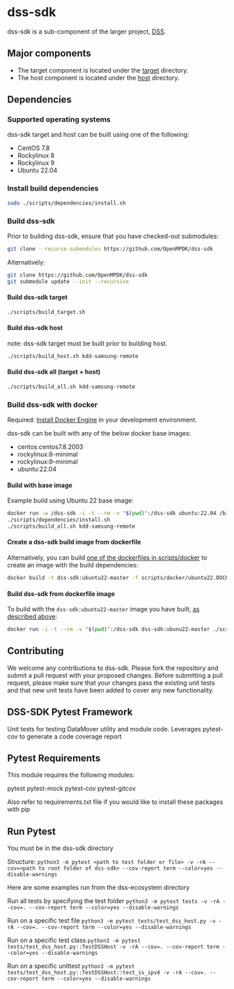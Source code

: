 # dss-sdk

dss-sdk is a sub-component of the larger project, [DSS](https://github.com/OpenMPDK/DSS).

## Major components

- The target component is located under the [target](target) directory.
- The host component is located under the [host](host) directory.

## Dependencies

### Supported operating systems

dss-sdk target and host can be built using one of the following:

- CentOS 7.8
- Rockylinux 8
- Rockylinux 9
- Ubuntu 22.04

### Install build dependencies

```bash
sudo ./scripts/dependencies/install.sh
```

### Build dss-sdk

Prior to building dss-sdk, ensure that you have checked-out submodules:

```bash
git clone --recurse-submodules https://github.com/OpenMPDK/dss-sdk
```

Alternatively:

```bash
git clone https://github.com/OpenMPDK/dss-sdk
git submodule update --init --recursive
```

#### Build dss-sdk target

```bash
./scripts/build_target.sh
```

#### Build dss-sdk host

note: dss-sdk target must be built prior to building host.

```bash
./scripts/build_host.sh kdd-samsung-remote
```

#### Build dss-sdk all (target + host)

```bash
./scripts/build_all.sh kdd-samsung-remote
```

### Build dss-sdk with docker

Required: [Install Docker Engine](https://docs.docker.com/engine/install/) in your development environment.

dss-sdk can be built with any of the below docker base images:

- centos:centos7.8.2003
- rockylinux:8-minimal
- rockylinux:9-minimal
- ubuntu:22.04

#### Build with base image

Example build using Ubuntu 22 base image:

```bash
docker run -w /dss-sdk -i -t --rm -v "$(pwd)":/dss-sdk ubuntu:22.04 /bin/bash
./scripts/dependencies/install.sh
./scripts/build_all.sh kdd-samsung-remote
```

#### Create a dss-sdk build image from dockerfile

Alternatively, you can build [one of the dockerfiles in scripts/docker](scripts/docker) to create an image with the build dependencies:

```bash
docker build -t dss-sdk:ubuntu22-master -f scripts/docker/ubuntu22.DOCKERFILE .
```

#### Build dss-sdk from dockerfile image

To build with the `dss-sdk:ubuntu22-master` image you have built, [as described above](#Create-a-dss-sdk-build-image-from-dockerfile):

```bash
docker run -i -t --rm -v "$(pwd)":/dss-sdk dss-sdk:ubunu22-master ./scripts/build_all.sh kdd-samsung-remote
```

## Contributing

We welcome any contributions to dss-sdk. Please fork the repository and submit a pull request with your proposed changes. Before submitting a pull request, please make sure that your changes pass the existing unit tests and that new unit tests have been added to cover any new functionality.

## DSS-SDK Pytest Framework

Unit tests for testing DataMover utility and module code. Leverages pytest-cov to generate a code coverage report

## Pytest Requirements

This module requires the following modules:

pytest
pytest-mock
pytest-cov
pytest-gitcov

Also refer to requirements.txt file if you would like to install these packages with pip

## Run Pytest

You must be in the dss-sdk directory

Structure:
`python3 -m pytest <path to test folder or file> -v -rA --cov=<path to root folder of dss-sdk> --cov-report term --color=yes --disable-warnings`

Here are some examples run from the dss-ecosystem directory

Run all tests by specifying the test folder
`python3 -m pytest tests -v -rA --cov=. --cov-report term --color=yes --disable-warnings`

Run on a specific test file
`python3 -m pytest tests/test_dss_host.py -v -rA --cov=. --cov-report term --color=yes --disable-warnings`

Run on a specific test class
`python3 -m pytest tests/test_dss_host.py::TestDSSHost -v -rA --cov=. --cov-report term --color=yes --disable-warnings`

Run on a specific unittest
`python3 -m pytest tests/test_dss_host.py::TestDSSHost::test_is_ipv4 -v -rA --cov=. --cov-report term --color=yes --disable-warnings`
